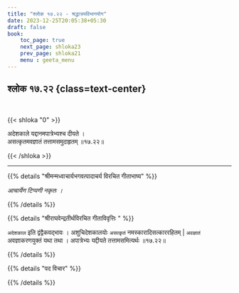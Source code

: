 ```yaml
---
title: "श्लोक १७.२२ - श्रद्धात्रयविभागयोग"
date: 2023-12-25T20:05:38+05:30
draft: false
book:
    toc_page: true
    next_page: shloka23
    prev_page: shloka21
    menu : geeta_menu
---
```




## श्लोक १७.२२ {class=text-center}

<br/>

{{< shloka  "0"  >}}

अदेशकाले यद्दानमपात्रेभ्यश्च दीयते ।  
असत्कृतमवज्ञातं तत्तामसमुदाहृतम् ॥१७.२२॥

{{< /shloka >}}

---


{{% details "श्रीमन्मध्वाचार्यभगवत्पादाचर्य विरचित  गीताभाष्य" %}}

*आचार्येण टिप्पणी नकृतः ।*

{{% /details %}}



{{% details "श्रीराघवेन्द्रतीर्थविरचित गीताविवृत्तिः " %}}

`अदेशकाल` इति  द्वंद्वैकवद्भावः । अशुचिदेशकालयोः `असत्कृतं` 
नमस्कारादिसत्काररहितम्‌ | `अवज्ञातं` अवज्ञाकरणयुक्तं यथा
तथा । अपात्रेभ्यः यद्दीयते तत्तामसमित्यर्थः ॥१७.२२॥

{{% /details %}}



{{% details "पद विचार" %}}


{{% /details %}}
